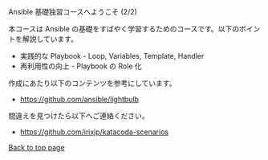 Ansible 基礎独習コースへようこそ (2/2)

本コースは Ansible の基礎をすばやく学習するためのコースです。以下のポイントを解説しています。

- 実践的な Playbook - Loop, Variables, Template, Handler
- 再利用性の向上 - Playbook の Role 化

作成にあたり以下のコンテンツを参考にしています。
- https://github.com/ansible/lightbulb

間違えを見つけたら以下へご連絡ください。
- https://github.com/irixjp/katacoda-scenarios

[Back to top page](https://www.katacoda.com/irixjp)
